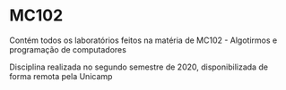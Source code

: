 # MC102
Contém todos os laboratórios feitos na matéria de MC102 - Algotirmos e programação de computadores

Disciplina realizada no segundo semestre de 2020, disponibilizada de forma remota pela Unicamp
